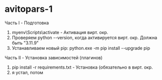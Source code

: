 # avitopars-1
Часть I - Подготовка
1) myenv\Scripts\activate - Активация вирт. окр.
2) Проверяем python --version, когда активируется вирт. окр. Должна быть "3.11.9"
3) Устанавливаем новый pip: python.exe -m pip install --upgrade pip

Часть II - Установка зависимостей (плагинов)
1) pip install -r requirements.txt - Установка (обязательно в вирт. окр.
2) я устал, потом 
